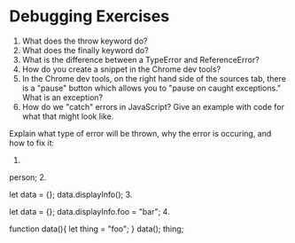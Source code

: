 # Debugging Exercises

1. What does the throw keyword do?
2. What does the finally keyword do?
3. What is the difference between a TypeError and ReferenceError?
4. How do you create a snippet in the Chrome dev tools?
5. In the Chrome dev tools, on the right hand side of the sources tab, there is a "pause" button which allows you to "pause on caught exceptions." What is an exception?
6. How do we "catch" errors in JavaScript? Give an example with code for what that might look like.


Explain what type of error will be thrown, why the error is occuring, and how to fix it:

1.

person;
2.

let data = {};
data.displayInfo();
3.

let data = {};
data.displayInfo.foo = "bar";
4.

function data(){
    let thing = "foo";
}
data();
thing;
